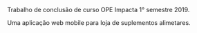 Trabalho de conclusão de curso OPE Impacta 1° semestre 2019. 

Uma aplicação web mobile para loja de suplementos alimetares.
